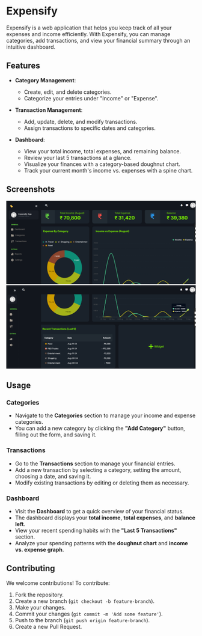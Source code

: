 # Expensify

Expensify is a web application that helps you keep track of all your expenses and income efficiently. With Expensify, you can manage categories, add transactions, and view your financial summary through an intuitive dashboard.

## Features

- **Category Management**:
  - Create, edit, and delete categories.
  - Categorize your entries under "Income" or "Expense".
  
- **Transaction Management**:
  - Add, update, delete, and modify transactions.
  - Assign transactions to specific dates and categories.

- **Dashboard**:
  - View your total income, total expenses, and remaining balance.
  - Review your last 5 transactions at a glance.
  - Visualize your finances with a category-based doughnut chart.
  - Track your current month's income vs. expenses with a spine chart.

## Screenshots
![Dashboard Screenshot](https://github.com/amarjeetsahoo/Expensify-Tracking-Money/blob/master/1.png?raw=true)
![Dashboard Screenshot](https://github.com/amarjeetsahoo/Expensify-Tracking-Money/blob/master/2.png?raw=true)

## Usage

### Categories
- Navigate to the **Categories** section to manage your income and expense categories.
- You can add a new category by clicking the **"Add Category"** button, filling out the form, and saving it.

### Transactions
- Go to the **Transactions** section to manage your financial entries.
- Add a new transaction by selecting a category, setting the amount, choosing a date, and saving it.
- Modify existing transactions by editing or deleting them as necessary.

### Dashboard
- Visit the **Dashboard** to get a quick overview of your financial status.
- The dashboard displays your **total income**, **total expenses**, and **balance left**.
- View your recent spending habits with the **"Last 5 Transactions"** section.
- Analyze your spending patterns with the **doughnut chart** and **income vs. expense graph**.

## Contributing

We welcome contributions! To contribute:

1. Fork the repository.
2. Create a new branch (`git checkout -b feature-branch`).
3. Make your changes.
4. Commit your changes (`git commit -m 'Add some feature'`).
5. Push to the branch (`git push origin feature-branch`).
6. Create a new Pull Request.

